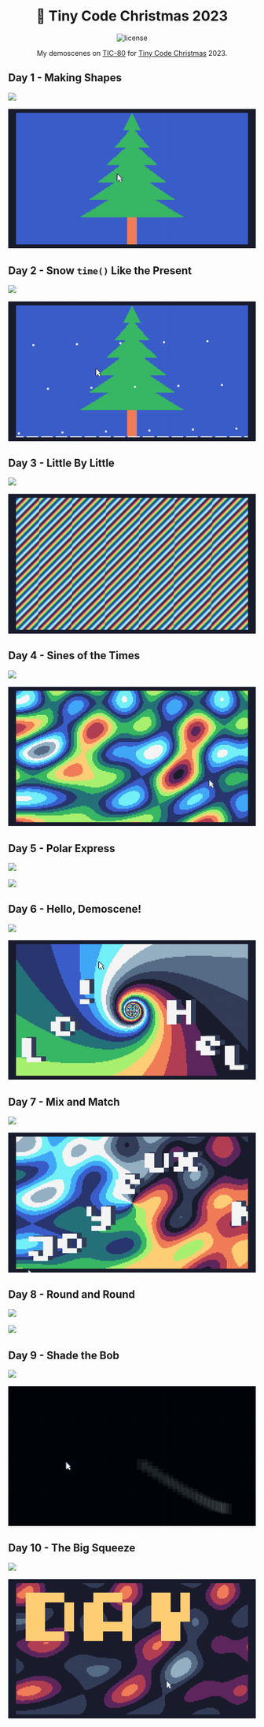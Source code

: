 <div align="center">

# 🎄 Tiny Code Christmas 2023

![license](https://img.shields.io/badge/license-MIT-green?logo=open-source-initiative&logoColor=white)

My demoscenes on [TIC-80](https://tic80.com/) for [Tiny Code Christmas](https://tcc.lovebyte.party/) 2023.

</div>

## Day 1 - Making Shapes

![](https://img.badgesize.io/florianvazelle/tiny-code-christmas-2023/main/day01_shapes.lua)

![](./gifs/day01_shapes.gif)

## Day 2 - Snow `time()` Like the Present

![](https://img.badgesize.io/florianvazelle/tiny-code-christmas-2023/main/day02_time.lua)

![](./gifs/day02_time.gif)


## Day 3 - Little By Little

![](https://img.badgesize.io/florianvazelle/tiny-code-christmas-2023/main/day03_pixel.lua)

![](./gifs/day03_pixel.gif)


## Day 4 - Sines of the Times

![](https://img.badgesize.io/florianvazelle/tiny-code-christmas-2023/main/day04_plasma.lua)

![](./gifs/day04_plasma.gif)


## Day 5 - Polar Express

![](https://img.badgesize.io/florianvazelle/tiny-code-christmas-2023/main/day05_tunnel.lua)

![](./gifs/day05_tunnel.gif)

## Day 6 - Hello, Demoscene!

![](https://img.badgesize.io/florianvazelle/tiny-code-christmas-2023/main/day06_demoscene.lua)

![](./gifs/day06_demoscene.gif)

## Day 7 - Mix and Match

![](https://img.badgesize.io/florianvazelle/tiny-code-christmas-2023/main/day07_mix.lua)

![](./gifs/day07_mix.gif)

## Day 8 - Round and Round

![](https://img.badgesize.io/florianvazelle/tiny-code-christmas-2023/main/day08_tentacle.lua)

![](./gifs/day08_tentacle.gif)

## Day 9 - Shade the Bob

![](https://img.badgesize.io/florianvazelle/tiny-code-christmas-2023/main/day09_shadebob.lua)

![](./gifs/day09_shadebob.gif)

## Day 10 - The Big Squeeze

![](https://img.badgesize.io/florianvazelle/tiny-code-christmas-2023/main/day10_squeeze.lua)

![](./gifs/day10_squeeze.gif)
